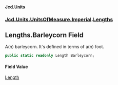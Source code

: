 #### [Jcd.Units](index.md 'index')
### [Jcd.Units.UnitsOfMeasure.Imperial](Jcd.Units.UnitsOfMeasure.Imperial.md 'Jcd.Units.UnitsOfMeasure.Imperial').[Lengths](Jcd.Units.UnitsOfMeasure.Imperial.Lengths.md 'Jcd.Units.UnitsOfMeasure.Imperial.Lengths')

## Lengths.Barleycorn Field

A(n) barleycorn. It's defined in terms of a(n) foot.

```csharp
public static readonly Length Barleycorn;
```

#### Field Value
[Length](Jcd.Units.UnitTypes.Length.md 'Jcd.Units.UnitTypes.Length')